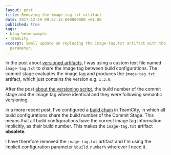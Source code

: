 ```yaml
---
layout: post
title: Removing the image-tag.txt artifact
date: 2017-12-29 09:37:12.000000000 +01:00
published: true
tags:
- blog-helm-sample
- TeamCity
excerpt: Small update on replacing the image-tag.txt artifact with the implicit build.number
  parameter.
---
```


In the post about <a href="{% post_url 2017/2017-12-02-cd-with-helm-part-5-versioned-artifacts %}">versioned artifacts</a>, I was using a custom text file named <code>image-tag.txt</code> to share the image tag between build configurations. The commit stage evaluates the image tag and produces the <code>image-tag.txt</code> artifact, which just contains the version e.g. <code>1.3.0</code>.

After the post <a href="{% post_url 2017/2017-12-20-one-script-to-version-all %}">about the versioning script</a>, the build number of the commit stage and the image tag where identical and they were following semantic versioning.

In a more recent post, I've configured a <a href="{% post_url 2017/2017-12-27-build-chains-in-teamcity %}">build chain</a> in TeamCity, in which all build configurations share the build number of the Commit Stage. This means that all build configurations have the correct image tag information implicitly, as their build number. This makes the <code>image-tag.txt</code> artifact <strong>obsolete</strong>.

I have therefore removed the <code>image-tag.txt</code> artifact and I'm using the implicit configuration parameter <code>%build.number%</code> wherever I need it.
